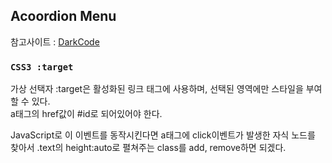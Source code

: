 ## Acoordion Menu

참고사이트 : [DarkCode](https://www.youtube.com/watch?v=VouC2jFSs2c)

### `CSS3 :target`

가상 선택자 :target은 활성화된 링크 태그에 사용하며, 선택된 영역에만 스타일을 부여할 수 있다.  
a태그의 href값이 #id로 되어있어야 한다.

JavaScript로 이 이벤트를 동작시킨다면 a태그에 click이벤트가 발생한 자식 노드를 찾아서 .text의 height:auto로 펼쳐주는 class를 add, remove하면 되겠다.
